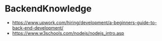 # BackendKnowledge

* https://www.upwork.com/hiring/development/a-beginners-guide-to-back-end-development/
* https://www.w3schools.com/nodejs/nodejs_intro.asp
